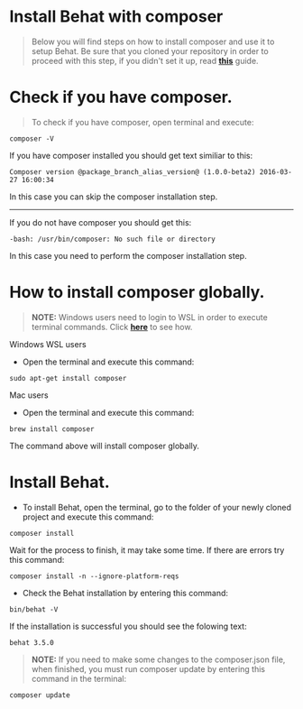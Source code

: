 # Install Behat with composer
> Below you will find steps on how to install composer and use it to setup Behat. Be sure that you cloned your repository in order to proceed with this step, if you didn't set it up, read [**this**](https://github.com/plamen-penev-ffw/behat-starter-kit/blob/master/REPOSITORY.md) guide.

# Check if you have composer.
> To check if you have composer, open terminal and execute:
```
composer -V
```
If you have composer installed you should get text similiar to this:
```
Composer version @package_branch_alias_version@ (1.0.0-beta2) 2016-03-27 16:00:34
```
In this case you can skip the composer installation step.

---
If you do not have composer you should get this:
```
-bash: /usr/bin/composer: No such file or directory
```
In this case you need to perform the composer installation step.

# How to install composer globally.
> **NOTE:** Windows users need to login to WSL in order to execute terminal commands. Click [**here**](https://github.com/plamen-penev-ffw/behat-starter-kit/blob/master/WSL.md#opening-linux-terminal) to see how.

Windows WSL users
* Open the terminal and execute this command:
```
sudo apt-get install composer
```
Mac users
* Open the terminal and execute this command:
```
brew install composer
```
The command above will install composer globally.

# Install Behat.
* To install Behat, open the terminal, go to the folder of your newly cloned project and execute this command:
```
composer install
```
Wait for the process to finish, it may take some time. If there are errors try this command:
```
composer install -n --ignore-platform-reqs
```
* Check the Behat installation by entering this command:
```
bin/behat -V
```
If the installation is successful you should see the folowing text:
```
behat 3.5.0
```
> **NOTE:** If you need to make some changes to the composer.json file, when finished, you must run composer update by entering this command in the terminal:
```
composer update
```
